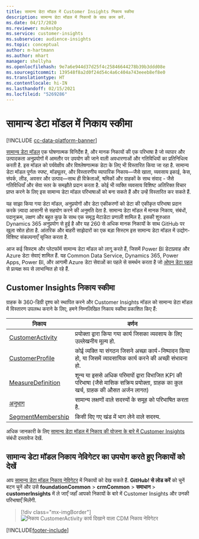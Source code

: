 ```yaml
---
title: सामान्य डेटा मॉडल में Customer Insights निकाय स्कीमा
description: सामान्य डेटा मॉडल में निकायों के साथ काम करें.
ms.date: 04/17/2020
ms.reviewer: mukeshpo
ms.service: customer-insights
ms.subservice: audience-insights
ms.topic: conceptual
author: m-hartmann
ms.author: mhart
manager: shellyha
ms.openlocfilehash: 9e7a6e944d37d25f4c25846644278b39b3ddd08e
ms.sourcegitcommit: 139548f8a2d0f24d54c4a6c404a743eeeb8ef8e0
ms.translationtype: HT
ms.contentlocale: hi-IN
ms.lasthandoff: 02/15/2021
ms.locfileid: "5269286"
---
```

# <a name="entity-schemas-in-common-data-model"></a>सामान्य डेटा मॉडल में निकाय स्कीमा

[!INCLUDE [cc-data-platform-banner](../includes/cc-data-platform-banner.md)]

[सामान्य डेटा मॉडल](https://docs.microsoft.com/common-data-model/) एक घोषणात्मक विनिर्देश है, और मानक निकायों की एक परिभाषा है जो व्यापार और उत्पादकता अनुप्रयोगों में आमतौर पर उपयोग की जाने वाली अवधारणाओं और गतिविधियों का प्रतिनिधित्व करती है. इस मॉडल को पर्यवेक्षीय और विश्लेषणात्मक डेटा के लिए भी विस्तारित किया जा रहा है. सामान्य डेटा मॉडल पूर्णतः स्पष्ट, मॉड्यूलर, और विस्तारणीय व्यापारिक निकाय—जैसे खाता, व्यवसाय इकाई, केस, संपर्क, लीड, अवसर और उत्पाद—साथ ही विक्रेताओं, श्रमिकों और ग्राहकों के साथ संवाद - जैसे गतिविधियाँ और सेवा स्तर के समझौते प्रदान करता है. कोई भी व्यक्ति व्यवसाय विशिष्ट अतिरिक्त विचार प्राप्त करने के लिए इस सामान्य डेटा मॉडल परिभाषाओं को बना सकते हैं और उन्हें विस्तारित कर सकते हैं.

यह साझा किया गया डेटा मॉडल, अनुप्रयोगों और डेटा एकीकरणों को डेटा की एकीकृत परिभाषा प्रदान करके ज़्यादा आसानी से सहयोग करने की अनुमति देता है. सामान्य डेटा मॉडल में मानक निकाय, संबंधों, पदानुक्रम, लक्षण और बहुत कुछ के साथ एक समृद्ध मेटाडेटा प्रणाली शामिल है. इसकी शुरुआत Dynamics 365 अनुप्रयोग से हुई है और यह 260 से अधिक मानक निकायों के साथ GitHub पर खुला स्रोत होता है. आंतरिक और बाहरी साझेदारों का एक बड़ा सिस्टम इस सामान्य डेटा मॉडल में उद्योग-विशिष्ट संकल्पनाएँ सृजित करता है.

आज कई सिस्टम और प्लेटफॉर्म सामान्य डेटा मॉडल को लागू करते हैं, जिसमें Power BI डेटाप्रवाह और Azure डेटा सेवाएं शामिल हैं. यह Common Data Service, Dynamics 365, Power Apps, Power BI, और आगामी Azure डेटा सेवाओं का पहले से समर्थन करता है जो [ओपन डेटा पहल](https://www.microsoft.com/open-data-initiative) से प्रत्यक्ष रूप से लाभान्वित हो रहे हैं.

## <a name="customer-insights-entity-schemas"></a>Customer Insights निकाय स्कीमा

ग्राहक के 360-डिग्री दृश्य को स्थापित करने और Customer Insights मॉडल को सामान्य डेटा मॉडल में विस्तारण उपलब्ध कराने के लिए, हमने निम्नलिखित निकाय स्कीमा प्रकाशित किए हैं:

| निकाय | वर्णन |
|---------|---------|
|[CustomerActivity](https://docs.microsoft.com/common-data-model/schema/core/applicationcommon/foundationcommon/crmcommon/solutions/customerinsights/customeractivity) | प्रयोक्ता द्वारा किया गया कार्य जिसका व्यवसाय के लिए उल्लेखनीय मूल्य हो. |
|[CustomerProfile](https://docs.microsoft.com/common-data-model/schema/core/applicationcommon/foundationcommon/crmcommon/solutions/customerinsights/customerprofile) | कोई व्यक्ति या संगठन जिसने अच्छा कार्य-निष्पादन किया हो, या जिसमें व्यावसायिक कार्य करने की अच्छी संभावना हो. |
|[MeasureDefinition](https://docs.microsoft.com/common-data-model/schema/core/applicationcommon/foundationcommon/crmcommon/solutions/customerinsights/measuredefinition) | शून्य या इससे अधिक परिमापों द्वारा विभाजित KPI की परिभाषा (जैसे मासिक सक्रिय प्रयोक्ता, ग्राहक का कुल खर्च, ग्राहक की औसत अर्जन लागत) |
|[अनुभाग](https://docs.microsoft.com/common-data-model/schema/core/applicationcommon/foundationcommon/crmcommon/solutions/customerinsights/segment) | सामान्य लक्षणों वाले सदस्यों के समूह को परिभाषित करता है. |
|[SegmentMembership](https://docs.microsoft.com/common-data-model/schema/core/applicationcommon/foundationcommon/crmcommon/solutions/customerinsights/segmentmembership) | किसी दिए गए खंड में भाग लेने वाले सदस्य. |

अधिक जानकारी के लिए [सामान्य डेटा मॉडल में निकाय की योजना के बारे में Customer Insights](https://docs.microsoft.com/common-data-model/schema/core/applicationcommon/foundationcommon/crmcommon/solutions/customerinsights/overview) संबंधी दस्तावेज देखें.

## <a name="view-entities-using-the-common-data-model-entity-navigator"></a>सामान्य डेटा मॉडल निकाय नेविगेटर का उपयोग करते हुए निकायों को देखें

आप [सामान्य डेटा मॉडल निकाय नेविगेटर](https://microsoft.github.io/CDM/) में निकायों को देख सकते हैं. **GitHub! से लोड करें** को चुनें बटन चुनें और उसे **foundationCommon** > **crmCommon** > **समाधान** > **customerInsights** में ले जाएँ जहाँ आपको निकायों के बारे में Customer Insights और उनकी परिभाषाएँ मिलेंगी.
> [!div class="mx-imgBorder"]
> ![निकाय CustomerActivity कार्य दिखाने वाला CDM निकाय नेविगेटर](media/CDM-entity-navigator.png "निकाय CustomerActivity कार्य दिखाने वाला CDM निकाय नेविगेटर")


[!INCLUDE[footer-include](../includes/footer-banner.md)]
